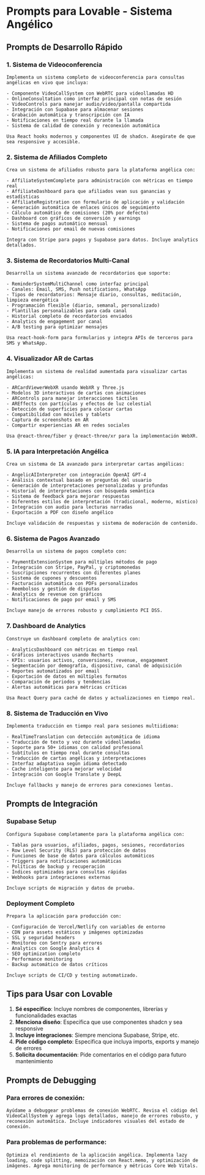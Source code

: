 # Prompts para Lovable - Sistema Angélico

## Prompts de Desarrollo Rápido

### 1. Sistema de Videoconferencia
```
Implementa un sistema completo de videoconferencia para consultas angélicas en vivo que incluya:

- Componente VideoCallSystem con WebRTC para videollamadas HD
- OnlineConsultation como interfaz principal con notas de sesión
- VideoControls para manejar audio/video/pantalla compartida
- Integración con Supabase para almacenar sesiones
- Grabación automática y transcripción con IA
- Notificaciones en tiempo real durante la llamada
- Sistema de calidad de conexión y reconexión automática

Usa React hooks modernos y componentes UI de shadcn. Asegúrate de que sea responsive y accesible.
```

### 2. Sistema de Afiliados Completo
```
Crea un sistema de afiliados robusto para la plataforma angélica con:

- AffiliateSystemComplete para administración con métricas en tiempo real
- AffiliateDashboard para que afiliados vean sus ganancias y estadísticas
- AffiliateRegistration con formulario de aplicación y validación
- Generación automática de enlaces únicos de seguimiento
- Cálculo automático de comisiones (20% por defecto)
- Dashboard con gráficos de conversión y earnings
- Sistema de pagos automático mensual
- Notificaciones por email de nuevas comisiones

Integra con Stripe para pagos y Supabase para datos. Incluye analytics detallados.
```

### 3. Sistema de Recordatorios Multi-Canal
```
Desarrolla un sistema avanzado de recordatorios que soporte:

- ReminderSystemMultiChannel como interfaz principal
- Canales: Email, SMS, Push notifications, WhatsApp
- Tipos de recordatorios: Mensaje diario, consultas, meditación, limpieza energética
- Programación flexible (diario, semanal, personalizado)
- Plantillas personalizables para cada canal
- Historial completo de recordatorios enviados
- Analytics de engagement por canal
- A/B testing para optimizar mensajes

Usa react-hook-form para formularios y integra APIs de terceros para SMS y WhatsApp.
```

### 4. Visualizador AR de Cartas
```
Implementa un sistema de realidad aumentada para visualizar cartas angélicas:

- ARCardViewerWebXR usando WebXR y Three.js
- Modelos 3D interactivos de cartas con animaciones
- ARControls para manejar interacciones táctiles
- AREffects con partículas y efectos de luz celestial
- Detección de superficies para colocar cartas
- Compatibilidad con móviles y tablets
- Captura de screenshots en AR
- Compartir experiencias AR en redes sociales

Usa @react-three/fiber y @react-three/xr para la implementación WebXR.
```

### 5. IA para Interpretación Angélica
```
Crea un sistema de IA avanzado para interpretar cartas angélicas:

- AngelicAIInterpreter con integración OpenAI GPT-4
- Análisis contextual basado en preguntas del usuario
- Generación de interpretaciones personalizadas y profundas
- Historial de interpretaciones con búsqueda semántica
- Sistema de feedback para mejorar respuestas
- Diferentes estilos de interpretación (tradicional, moderno, místico)
- Integración con audio para lecturas narradas
- Exportación a PDF con diseño angélico

Incluye validación de respuestas y sistema de moderación de contenido.
```

### 6. Sistema de Pagos Avanzado
```
Desarrolla un sistema de pagos completo con:

- PaymentExtensionSystem para múltiples métodos de pago
- Integración con Stripe, PayPal, y criptomonedas
- Suscripciones recurrentes con diferentes planes
- Sistema de cupones y descuentos
- Facturación automática con PDFs personalizados
- Reembolsos y gestión de disputas
- Analytics de revenue con gráficos
- Notificaciones de pago por email y SMS

Incluye manejo de errores robusto y cumplimiento PCI DSS.
```

### 7. Dashboard de Analytics
```
Construye un dashboard completo de analytics con:

- AnalyticsDashboard con métricas en tiempo real
- Gráficos interactivos usando Recharts
- KPIs: usuarios activos, conversiones, revenue, engagement
- Segmentación por demografía, dispositivo, canal de adquisición
- Reportes automatizados por email
- Exportación de datos en múltiples formatos
- Comparación de periodos y tendencias
- Alertas automáticas para métricas críticas

Usa React Query para caché de datos y actualizaciones en tiempo real.
```

### 8. Sistema de Traducción en Vivo
```
Implementa traducción en tiempo real para sesiones multiidioma:

- RealTimeTranslation con detección automática de idioma
- Traducción de texto y voz durante videollamadas
- Soporte para 50+ idiomas con calidad profesional
- Subtítulos en tiempo real durante consultas
- Traducción de cartas angélicas y interpretaciones
- Interfaz adaptativa según idioma detectado
- Cache inteligente para mejorar velocidad
- Integración con Google Translate y DeepL

Incluye fallbacks y manejo de errores para conexiones lentas.
```

## Prompts de Integración

### Supabase Setup
```
Configura Supabase completamente para la plataforma angélica con:

- Tablas para usuarios, afiliados, pagos, sesiones, recordatorios
- Row Level Security (RLS) para protección de datos
- Funciones de base de datos para cálculos automáticos
- Triggers para notificaciones automáticas
- Políticas de backup y recuperación
- Índices optimizados para consultas rápidas
- Webhooks para integraciones externas

Incluye scripts de migración y datos de prueba.
```

### Deployment Completo
```
Prepara la aplicación para producción con:

- Configuración de Vercel/Netlify con variables de entorno
- CDN para assets estáticos y imágenes optimizadas
- SSL y seguridad headers
- Monitoreo con Sentry para errores
- Analytics con Google Analytics 4
- SEO optimization completo
- Performance monitoring
- Backup automático de datos críticos

Incluye scripts de CI/CD y testing automatizado.
```

## Tips para Usar con Lovable

1. **Sé específico**: Incluye nombres de componentes, librerías y funcionalidades exactas
2. **Menciona diseño**: Especifica que use componentes shadcn y sea responsive
3. **Incluye integraciones**: Siempre menciona Supabase, Stripe, etc.
4. **Pide código completo**: Especifica que incluya imports, exports y manejo de errores
5. **Solicita documentación**: Pide comentarios en el código para futuro mantenimiento

## Prompts de Debugging

### Para errores de conexión:
```
Ayúdame a debuggear problemas de conexión WebRTC. Revisa el código del VideoCallSystem y agrega logs detallados, manejo de errores robusto, y reconexión automática. Incluye indicadores visuales del estado de conexión.
```

### Para problemas de performance:
```
Optimiza el rendimiento de la aplicación angélica. Implementa lazy loading, code splitting, memoización con React.memo, y optimización de imágenes. Agrega monitoring de performance y métricas Core Web Vitals.
```